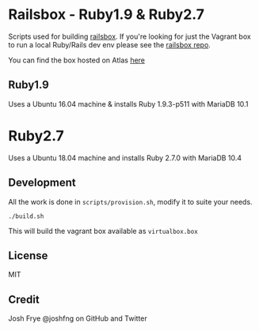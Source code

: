 # Railsbox - Ruby1.9 & Ruby2.7

Scripts used for building [railsbox](https://github.com/joshfng/railsbox). If you're looking for just the Vagrant box to run a local Ruby/Rails dev env please see the [railsbox repo](https://github.com/joshfng/railsbox).

You can find the box hosted on Atlas [here](https://atlas.hashicorp.com/joshfng/boxes/railsbox/)

## Ruby1.9

Uses a Ubuntu 16.04 machine & installs Ruby 1.9.3-p511 with MariaDB 10.1

# Ruby2.7

Uses a Ubuntu 18.04 machine and installs Ruby 2.7.0 with MariaDB 10.4

## Development
All the work is done in `scripts/provision.sh`, modify it to suite your needs.

```shell
./build.sh
```

This will build the vagrant box available as `virtualbox.box`

## License

MIT

## Credit

Josh Frye @joshfng on GitHub and Twitter
